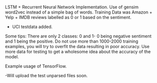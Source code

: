 LSTM + Recurrent Neural Network Implementation.
Use of gensim word2vec instead of a simple bag of words.
Training Data was Amazon + Yelp + IMDB reviews labelled as 0 or 1 based on the sentiment.
  + UCI testdata added.

Some tips:
  There are only 2 classes: 0 and 1- 0 being negative sentiment and 1 being the positive.
  Do not use more than 1000-2000 training examples, you will try to overfit the data resulting in poor accuracy. 
  Use more data for testing to get a wholesome idea about the accuracy of the model.
  
Example usage of TensorFlow.  

-Will upload the test unparsed files soon.

  
  
